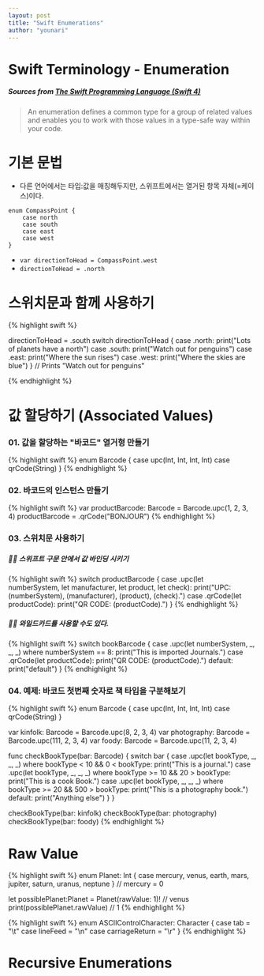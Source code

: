 ```yaml
---
layout: post
title: "Swift Enumerations"
author: "younari"
---
```


# Swift Terminology - Enumeration
##### Sources from [The Swift Programming Language (Swift 4)](https://developer.apple.com/library/content/documentation/Swift/Conceptual/Swift_Programming_Language/Enumerations.html)

> An enumeration defines a common type for a group of related values and enables you to work with those values in a type-safe way within your code.


# 기본 문법
- 다른 언어에서는 타입:값을 매칭해두지만, 스위프트에서는 열거된 항목 자체(=케이스)이다.

```
enum CompassPoint {    case north    case south    case east    case west}
```

- `var directionToHead = CompassPoint.west`- `directionToHead = .north`


# 스위치문과 함께 사용하기

{% highlight swift %}

directionToHead = .south
switch directionToHead {
case .north:
    print("Lots of planets have a north")
case .south:
    print("Watch out for penguins")
case .east:
    print("Where the sun rises")
case .west:
    print("Where the skies are blue")
}
// Prints "Watch out for penguins"

{% endhighlight %}


# 값 할당하기 (Associated Values)

### 01. 값을 할당하는 "바코드" 열거형 만들기

{% highlight swift %}
enum Barcode {
    case upc(Int, Int, Int, Int)
    case qrCode(String)
}
{% endhighlight %}

### 02. 바코드의 인스턴스 만들기

{% highlight swift %}
var productBarcode: Barcode = Barcode.upc(1, 2, 3, 4)
productBarcode = .qrCode("BONJOUR")
{% endhighlight %}


### 03. 스위치문 사용하기

##### 👋🏻 스위프트 구문 안에서 값 바인딩 시키기

{% highlight swift %}
switch productBarcode {
    case .upc(let numberSystem, let manufacturer, let product, let check):
    print("UPC: \(numberSystem), \(manufacturer), \(product), \(check).")
    case .qrCode(let productCode):
    print("QR CODE: \(productCode).")
}
{% endhighlight %}


##### 👋🏻 와일드카드를 사용할 수도 있다.

{% highlight swift %}
switch bookBarcode {
    case .upc(let numberSystem, _, _, _) where numberSystem == 8:
        print("This is imported Journals.")
    case .qrCode(let productCode):
        print("QR CODE: \(productCode).")
	default:
    print("default")
}
{% endhighlight %}


### 04. 예제: 바코드 첫번째 숫자로 책 타입을 구분해보기

{% highlight swift %}
enum Barcode {
    case upc(Int, Int, Int, Int)
    case qrCode(String)
}

var kinfolk: Barcode = Barcode.upc(8, 2, 3, 4)
var photography: Barcode = Barcode.upc(111, 2, 3, 4)
var foody: Barcode = Barcode.upc(11, 2, 3, 4)

func checkBookType(bar: Barcode) {
    switch bar {
    case .upc(let bookType, _, _, _) where bookType < 10 && 0 < bookType:
        print("This is a journal.")
    case .upc(let bookType, _, _, _) where bookType >= 10 && 20 > bookType:
        print("This is a cook Book.")
    case .upc(let bookType, _, _, _) where bookType >= 20 && 500 > bookType:
        print("This is a photography book.")
    default:
        print("Anything else")
    }
}

checkBookType(bar: kinfolk)
checkBookType(bar: photography)
checkBookType(bar: foody)
{% endhighlight %}

# Raw Value

{% highlight swift %}
enum Planet: Int {
    case mercury, venus, earth, mars, jupiter, saturn, uranus, neptune
} // mercury = 0

let possiblePlanet:Planet = Planet(rawValue: 1)! // venus
print(possiblePlanet.rawValue) // 1
{% endhighlight %}


{% highlight swift %}
enum ASCIIControlCharacter: Character {      case tab = "\t"      case lineFeed = "\n"      case carriageReturn = "\r"}
{% endhighlight %}


# Recursive Enumerations
